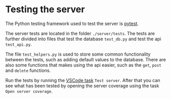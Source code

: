 # Testing the server

The Python testing framework used to test the server is [pytest](https://docs.pytest.org/).

The server tests are located in the folder `./server/tests`.
The tests are further divided into files that test the database `test_db.py` and test the api `test_api.py`.

The file `test_helpers.py` is used to store some common functionality between the tests, such as adding default values to the database.
There are also some functions that makes using the api easier, such as the `get`, `post` and `delete` functions.

Run the tests by running the [VSCode task](../development/vscode.html#tasks) `Test server`.
After that you can see what has been tested by opening the server coverage using the task `Open server coverage`.
